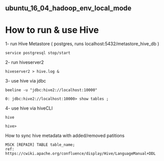 ## ubuntu_16_04_hadoop_env_local_mode

#  How to run & use Hive 

1- run Hive Metastore ( postgres, runs  localhost:5432/metastore_hive_db  ) 
```
service postgresql stop/start

```

2- run hiveserver2
```
hiveserver2 > hive.log &
```

3- use hive via jdbc 

```
beeline -u "jdbc:hive2://localhost:10000"

0: jdbc:hive2://localhost:10000> show tables ; 

```

4- use hive via hiveCLI
```
hive

hive>

```

How to sync hive metadata with added/removed patitions 

```
MSCK [REPAIR] TABLE table_name;
ref: https://cwiki.apache.org/confluence/display/Hive/LanguageManual+DDL

```
